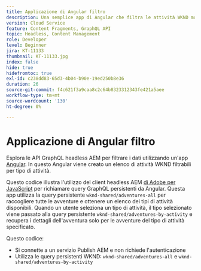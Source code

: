 ```yaml
---
title: Applicazione di Angular filtro
description: Una semplice app di Angular che filtra le attività WKND modellate utilizzando Frammenti di contenuto.
version: Cloud Service
feature: Content Fragments, GraphQL API
topic: Headless, Content Management
role: Developer
level: Beginner
jira: KT-11133
thumbnail: KT-11133.jpg
index: false
hide: true
hidefromtoc: true
exl-id: c238dd83-65d3-4b04-b90e-19ed250b8e36
duration: 26
source-git-commit: f4c621f3a9caa8c2c64b8323312343fe421a5aee
workflow-type: tm+mt
source-wordcount: '130'
ht-degree: 0%

---
```


# Applicazione di Angular filtro

Esplora le API GraphQL headless AEM per filtrare i dati utilizzando un&#39;app [Angular](https://angular.io/). In questo Angular viene creato un elenco di attività WKND filtrabili per tipo di attività.

Questo codice illustra l&#39;utilizzo del client headless AEM [ di Adobe per JavaScript](https://github.com/adobe/aem-headless-client-js/blob/main/api-reference.md) per richiamare query GraphQL persistenti da Angular. Questa app utilizza la query persistente `wknd-shared/adventures-all` per raccogliere tutte le avventure e ottenere un elenco dei tipi di attività disponibili. Quando un utente seleziona un tipo di attività, il tipo selezionato viene passato alla query persistente `wknd-shared/adventures-by-activity` e recupera i dettagli dell&#39;avventura solo per le avventure del tipo di attività specificato.

Questo codice:

+ Si connette a un servizio Publish AEM e non richiede l&#39;autenticazione
+ Utilizza le query persistenti WKND: `wknd-shared/adventures-all` e `wknd-shared/adventures-by-activity`
